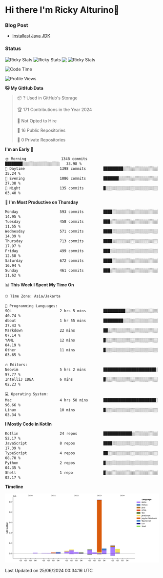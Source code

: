 # Hi there I'm Ricky Alturino👋

### Blog Post

<!-- BLOG-POST-LIST:START -->

- [Installasi Java JDK](https://onirutla.medium.com/installasi-java-jdk-ec701beeb5cb?source=rss-d9d81c918cc9------2)
<!-- BLOG-POST-LIST:END -->

### Status

<img align="center" alt="Ricky Stats" src="https://github-readme-stats.vercel.app/api?username=Alturino&theme=dark&show_icons=true&hide_border=false" />
<img align="center" alt="Ricky Stats" src="https://github-readme-stats.vercel.app/api/top-langs/?username=Alturino&theme=dark&show_icons=true&layout=compact"/>
<img align="center" width="640px" src="https://github-readme-stats.vercel.app/api/wakatime?username=Alturino&layout=compact&hide_border=true&theme=dark">
<img align="center" alt="Ricky Stats" src="https://leetcard.jacoblin.cool/onirutla?border=0&radius=20&ext=activity"/>

<!--START_SECTION:waka-->
![Code Time](http://img.shields.io/badge/Code%20Time-360%20hrs%2037%20mins-blue)

![Profile Views](http://img.shields.io/badge/Profile%20Views-0-blue)

**🐱 My GitHub Data** 

> 📦 ? Used in GitHub's Storage 
 > 
> 🏆 171 Contributions in the Year 2024
 > 
> 🚫 Not Opted to Hire
 > 
> 📜 16 Public Repositories 
 > 
> 🔑 0 Private Repositories 
 > 
**I'm an Early 🐤** 

```text
🌞 Morning                1348 commits        ████████░░░░░░░░░░░░░░░░░   33.98 % 
🌆 Daytime                1398 commits        █████████░░░░░░░░░░░░░░░░   35.24 % 
🌃 Evening                1086 commits        ███████░░░░░░░░░░░░░░░░░░   27.38 % 
🌙 Night                  135 commits         █░░░░░░░░░░░░░░░░░░░░░░░░   03.40 % 
```
📅 **I'm Most Productive on Thursday** 

```text
Monday                   593 commits         ████░░░░░░░░░░░░░░░░░░░░░   14.95 % 
Tuesday                  458 commits         ███░░░░░░░░░░░░░░░░░░░░░░   11.55 % 
Wednesday                571 commits         ████░░░░░░░░░░░░░░░░░░░░░   14.39 % 
Thursday                 713 commits         ████░░░░░░░░░░░░░░░░░░░░░   17.97 % 
Friday                   499 commits         ███░░░░░░░░░░░░░░░░░░░░░░   12.58 % 
Saturday                 672 commits         ████░░░░░░░░░░░░░░░░░░░░░   16.94 % 
Sunday                   461 commits         ███░░░░░░░░░░░░░░░░░░░░░░   11.62 % 
```


📊 **This Week I Spent My Time On** 

```text
🕑︎ Time Zone: Asia/Jakarta

💬 Programming Languages: 
SQL                      2 hrs 5 mins        ██████████░░░░░░░░░░░░░░░   40.74 % 
dbout                    1 hr 55 mins        █████████░░░░░░░░░░░░░░░░   37.43 % 
Markdown                 22 mins             ██░░░░░░░░░░░░░░░░░░░░░░░   07.14 % 
YAML                     12 mins             █░░░░░░░░░░░░░░░░░░░░░░░░   04.19 % 
Other                    11 mins             █░░░░░░░░░░░░░░░░░░░░░░░░   03.65 % 

🔥 Editors: 
Neovim                   5 hrs 2 mins        ████████████████████████░   97.77 % 
IntelliJ IDEA            6 mins              █░░░░░░░░░░░░░░░░░░░░░░░░   02.23 % 

💻 Operating System: 
Mac                      4 hrs 58 mins       ████████████████████████░   96.66 % 
Linux                    10 mins             █░░░░░░░░░░░░░░░░░░░░░░░░   03.34 % 
```

**I Mostly Code in Kotlin** 

```text
Kotlin                   24 repos            █████████████░░░░░░░░░░░░   52.17 % 
JavaScript               8 repos             ████░░░░░░░░░░░░░░░░░░░░░   17.39 % 
TypeScript               4 repos             ██░░░░░░░░░░░░░░░░░░░░░░░   08.70 % 
Python                   2 repos             █░░░░░░░░░░░░░░░░░░░░░░░░   04.35 % 
Shell                    1 repo              █░░░░░░░░░░░░░░░░░░░░░░░░   02.17 % 
```



**Timeline**

![Lines of Code chart](https://raw.githubusercontent.com/Alturino/Alturino/main/assets/bar_graph.png)


 Last Updated on 25/06/2024 00:34:16 UTC
<!--END_SECTION:waka-->
